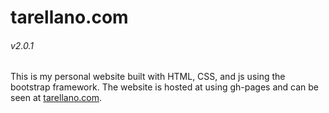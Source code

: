 # tarellano.com

###### v2.0.1

This is my personal website built with HTML, CSS, and js using the bootstrap framework. The website is hosted at using gh-pages and can be seen at [tarellano.com](https://tarellano.com).
